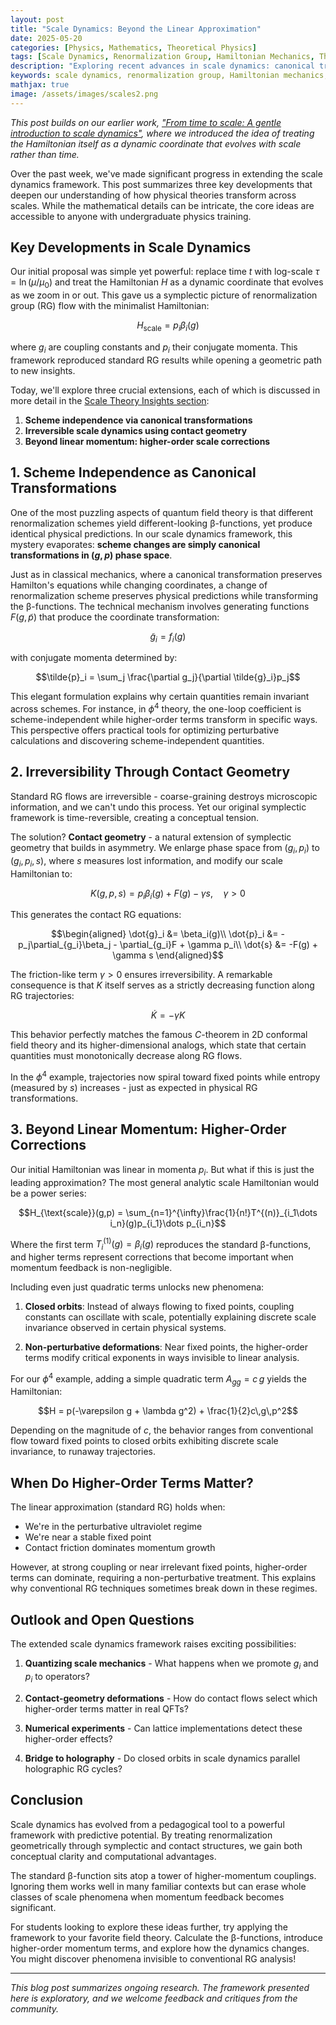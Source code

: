 ```yaml
---
layout: post
title: "Scale Dynamics: Beyond the Linear Approximation"
date: 2025-05-20
categories: [Physics, Mathematics, Theoretical Physics]
tags: [Scale Dynamics, Renormalization Group, Hamiltonian Mechanics, Theoretical Physics, Quantum Field Theory]
description: "Exploring recent advances in scale dynamics: canonical transformations, irreversible flows, and non-linear momentum corrections to renormalization group equations."
keywords: scale dynamics, renormalization group, Hamiltonian mechanics, effective theories, contact geometry, scheme independence
mathjax: true
image: /assets/images/scales2.png
---
```


*This post builds on our earlier work, ["From time to scale: A gentle introduction to scale dynamics"](/2025/05/15/hamiltonian-dynamics.html), where we introduced the idea of treating the Hamiltonian itself as a dynamic coordinate that evolves with scale rather than time.*

Over the past week, we've made significant progress in extending the scale dynamics framework. This post summarizes three key developments that deepen our understanding of how physical theories transform across scales. While the mathematical details can be intricate, the core ideas are accessible to anyone with undergraduate physics training.

## Key Developments in Scale Dynamics

Our initial proposal was simple yet powerful: replace time $t$ with log-scale $\tau = \ln(\mu/\mu_0)$ and treat the Hamiltonian $H$ as a dynamic coordinate that evolves as we zoom in or out. This gave us a symplectic picture of renormalization group (RG) flow with the minimalist Hamiltonian:

$$H_{\text{scale}} = p_i \beta_i(g)$$

where $g_i$ are coupling constants and $p_i$ their conjugate momenta. This framework reproduced standard RG results while opening a geometric path to new insights.


Today, we'll explore three crucial extensions, each of which is discussed in more detail in the [Scale Theory Insights section](/projects/scale-theory/insights/):

1. **Scheme independence via canonical transformations**
2. **Irreversible scale dynamics using contact geometry**
3. **Beyond linear momentum: higher-order scale corrections**

## 1. Scheme Independence as Canonical Transformations

One of the most puzzling aspects of quantum field theory is that different renormalization schemes yield different-looking β-functions, yet produce identical physical predictions. In our scale dynamics framework, this mystery evaporates: **scheme changes are simply canonical transformations in $(g,p)$ phase space**.

Just as in classical mechanics, where a canonical transformation preserves Hamilton's equations while changing coordinates, a change of renormalization scheme preserves physical predictions while transforming the β-functions. The technical mechanism involves generating functions $F(g,\tilde{p})$ that produce the coordinate transformation:

$$\tilde{g}_i = f_i(g)$$

with conjugate momenta determined by:

$$\tilde{p}_i = \sum_j \frac{\partial g_j}{\partial \tilde{g}_i}p_j$$

This elegant formulation explains why certain quantities remain invariant across schemes. For instance, in $\phi^4$ theory, the one-loop coefficient is scheme-independent while higher-order terms transform in specific ways. This perspective offers practical tools for optimizing perturbative calculations and discovering scheme-independent quantities.

## 2. Irreversibility Through Contact Geometry

Standard RG flows are irreversible - coarse-graining destroys microscopic information, and we can't undo this process. Yet our original symplectic framework is time-reversible, creating a conceptual tension.

The solution? **Contact geometry** - a natural extension of symplectic geometry that builds in asymmetry. We enlarge phase space from $(g_i,p_i)$ to $(g_i,p_i,s)$, where $s$ measures lost information, and modify our scale Hamiltonian to:

$$K(g,p,s) = p_i\beta_i(g) + F(g) - \gamma s, \quad \gamma > 0$$

This generates the contact RG equations:

$$\begin{aligned}
\dot{g}_i &= \beta_i(g)\\
\dot{p}_i &= -p_j\partial_{g_i}\beta_j - \partial_{g_i}F + \gamma p_i\\
\dot{s} &= -F(g) + \gamma s
\end{aligned}$$

The friction-like term $\gamma > 0$ ensures irreversibility. A remarkable consequence is that $K$ itself serves as a strictly decreasing function along RG trajectories:

$$\dot{K} = -\gamma K$$

This behavior perfectly matches the famous $C$-theorem in 2D conformal field theory and its higher-dimensional analogs, which state that certain quantities must monotonically decrease along RG flows.

In the $\phi^4$ example, trajectories now spiral toward fixed points while entropy (measured by $s$) increases - just as expected in physical RG transformations.

## 3. Beyond Linear Momentum: Higher-Order Corrections

Our initial Hamiltonian was linear in momenta $p_i$. But what if this is just the leading approximation? The most general analytic scale Hamiltonian would be a power series:

$$H_{\text{scale}}(g,p) = \sum_{n=1}^{\infty}\frac{1}{n!}T^{(n)}_{i_1\dots i_n}(g)p_{i_1}\dots p_{i_n}$$

Where the first term $T^{(1)}_i(g) = \beta_i(g)$ reproduces the standard β-functions, and higher terms represent corrections that become important when momentum feedback is non-negligible.

Including even just quadratic terms unlocks new phenomena:

1. **Closed orbits**: Instead of always flowing to fixed points, coupling constants can oscillate with scale, potentially explaining discrete scale invariance observed in certain physical systems.

2. **Non-perturbative deformations**: Near fixed points, the higher-order terms modify critical exponents in ways invisible to linear analysis.

For our $\phi^4$ example, adding a simple quadratic term $A_{gg} = c\,g$ yields the Hamiltonian:

$$H = p(-\varepsilon g + \lambda g^2) + \frac{1}{2}c\,g\,p^2$$

Depending on the magnitude of $c$, the behavior ranges from conventional flow toward fixed points to closed orbits exhibiting discrete scale invariance, to runaway trajectories.

## When Do Higher-Order Terms Matter?

The linear approximation (standard RG) holds when:
- We're in the perturbative ultraviolet regime
- We're near a stable fixed point
- Contact friction dominates momentum growth

However, at strong coupling or near irrelevant fixed points, higher-order terms can dominate, requiring a non-perturbative treatment. This explains why conventional RG techniques sometimes break down in these regimes.

## Outlook and Open Questions

The extended scale dynamics framework raises exciting possibilities:

1. **Quantizing scale mechanics** - What happens when we promote $g_i$ and $p_i$ to operators?

2. **Contact-geometry deformations** - How do contact flows select which higher-order terms matter in real QFTs?

3. **Numerical experiments** - Can lattice implementations detect these higher-order effects?

4. **Bridge to holography** - Do closed orbits in scale dynamics parallel holographic RG cycles?

## Conclusion

Scale dynamics has evolved from a pedagogical tool to a powerful framework with predictive potential. By treating renormalization geometrically through symplectic and contact structures, we gain both conceptual clarity and computational advantages.

The standard β-function sits atop a tower of higher-momentum couplings. Ignoring them works well in many familiar contexts but can erase whole classes of scale phenomena when momentum feedback becomes significant.

For students looking to explore these ideas further, try applying the framework to your favorite field theory. Calculate the β-functions, introduce higher-order momentum terms, and explore how the dynamics changes. You might discover phenomena invisible to conventional RG analysis!

---

*This blog post summarizes ongoing research. The framework presented here is exploratory, and we welcome feedback and critiques from the community.*